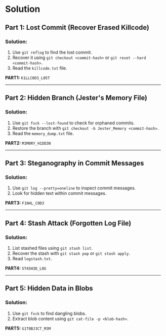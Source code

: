 # Solution

## **Part 1: Lost Commit (Recover Erased Killcode)**
### **Solution:**
1. Use `git reflog` to find the lost commit.
2. Recover it using `git checkout <commit-hash>` or `git reset --hard <commit-hash>`.
3. Read the `killcode.txt` file.

**PART1:** `K1LLC0D3_L05T`

---

## **Part 2: Hidden Branch (Jester's Memory File)**
### **Solution:**
1. Use `git fsck --lost-found` to check for orphaned commits.
2. Restore the branch with `git checkout -b Jester_Memory <commit-hash>`.
3. Read the `memory_dump.txt` file.

**PART2:** `M3M0RY_H1DD3N`

---

## **Part 3: Steganography in Commit Messages**
### **Solution:**
1. Use `git log --pretty=oneline` to inspect commit messages.
2. Look for hidden text within commit messages.

**PART3:** `F1N4L_C0D3`

---

## **Part 4: Stash Attack (Forgotten Log File)**
### **Solution:**
1. List stashed files using `git stash list`.
2. Recover the stash with `git stash pop` or `git stash apply`.
3. Read `logstash.txt`.

**PART4:** `5T45H3D_L0G`

---

## **Part 5: Hidden Data in Blobs**
### **Solution:**
1. Use `git fsck` to find dangling blobs.
2. Extract blob content using `git cat-file -p <blob-hash>`.

**PART5:** `G1T0BJ3CT_M3M`

